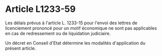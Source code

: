 # Article L1233-59

Les délais prévus à l'article L. 1233-15 pour l'envoi des lettres de licenciement prononcé pour un motif économique ne sont pas applicables en cas de redressement ou de liquidation judiciaire.

Un décret en Conseil d'Etat détermine les modalités d'application du présent article.
